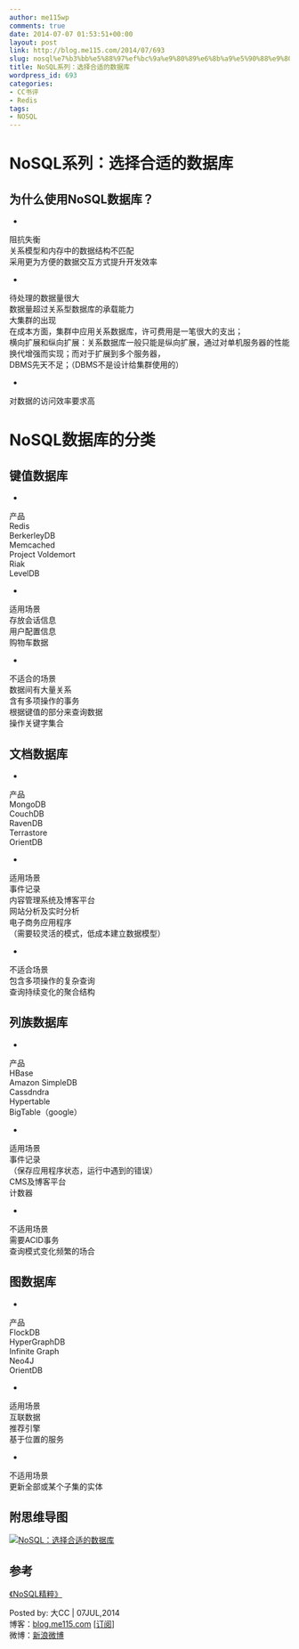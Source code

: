 ```yaml
---
author: me115wp
comments: true
date: 2014-07-07 01:53:51+00:00
layout: post
link: http://blog.me115.com/2014/07/693
slug: nosql%e7%b3%bb%e5%88%97%ef%bc%9a%e9%80%89%e6%8b%a9%e5%90%88%e9%80%82%e7%9a%84%e6%95%b0%e6%8d%ae%e5%ba%93
title: NoSQL系列：选择合适的数据库
wordpress_id: 693
categories:
- CC书评
- Redis
tags:
- NOSQL
---
```


# NoSQL系列：选择合适的数据库





## 为什么使用NoSQL数据库？





  
  *     

阻抗失衡         
关系模型和内存中的数据结构不匹配          
采用更为方便的数据交互方式提升开发效率

  
   
  *     

待处理的数据量很大         
数据量超过关系型数据库的承载能力          
大集群的出现          
在成本方面，集群中应用关系数据库，许可费用是一笔很大的支出；          
横向扩展和纵向扩展：关系数据库一般只能是纵向扩展，通过对单机服务器的性能换代增强而实现；而对于扩展到多个服务器，          
DBMS先天不足；（DBMS不是设计给集群使用的）

  
   
  *     

对数据的访问效率要求高

  




#  NoSQL数据库的分类





## 键值数据库





  
  *     

产品         
Redis          
BerkerleyDB          
Memcached          
Project Voldemort          
Riak          
LevelDB

  
   
  *     

适用场景         
存放会话信息          
用户配置信息          
购物车数据

  
   
  *     

不适合的场景         
数据间有大量关系          
含有多项操作的事务          
根据键值的部分来查询数据          
操作关键字集合

  




## 文档数据库





  
  *     

产品         
MongoDB          
CouchDB          
RavenDB          
Terrastore          
OrientDB

  
   
  *     

适用场景         
事件记录          
内容管理系统及博客平台          
网站分析及实时分析          
电子商务应用程序          
（需要较灵活的模式，低成本建立数据模型）

  
   
  *     

不适合场景         
包含多项操作的复杂查询          
查询持续变化的聚合结构

  




## 列族数据库





  
  *     

产品         
HBase          
Amazon SimpleDB          
Cassdndra          
Hypertable          
BigTable（google）

  
   
  *     

适用场景         
事件记录          
（保存应用程序状态，运行中遇到的错误）          
CMS及博客平台          
计数器

  
   
  *     

不适用场景         
需要ACID事务          
查询模式变化频繁的场合

  




## 图数据库





  
  *     

产品         
FlockDB          
HyperGraphDB          
Infinite Graph          
Neo4J          
OrientDB

  
   
  *     

适用场景         
互联数据          
推荐引擎          
基于位置的服务

  
   
  *     

不适用场景         
更新全部或某个子集的实体

  




## 附思维导图





[![NoSQL：选择合适的数据库](http://blog.me115.com/wp-content/uploads/2014/07/NoSQL_thumb.png)](http://blog.me115.com/wp-content/uploads/2014/07/NoSQL.png)





## 参考





[《NoSQL精粹》](http://www.amazon.cn/NoSQL%E7%B2%BE%E7%B2%B9-%E5%A1%9E%E5%BE%97%E6%8B%89%E5%90%89/dp/B00EEQ2GPS?SubscriptionId=AKIAJOMEZLLKFEWYT4PQ&tag=z08-23&linkCode=xm2&camp=2025&creative=165953&creativeASIN=B00EEQ2GPS)





Posted by: 大CC | 07JUL,2014     
博客：[blog.me115.com](http://blog.me115.com) [[订阅](http://feed.feedsky.com/me115)]      
微博：[新浪微博](http://weibo.com/bigcc115)




